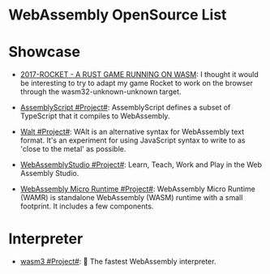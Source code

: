 # WebAssembly OpenSource List

# Showcase

- [2017-ROCKET - A RUST GAME RUNNING ON WASM](https://parg.co/UZJ): I thought it would be interesting to try to adapt my game Rocket to work on the browser through the wasm32-unknown-unknown target.

- [AssemblyScript #Project#](https://github.com/AssemblyScript/prototype): AssemblyScript defines a subset of TypeScript that it compiles to WebAssembly.

- [Walt #Project#](https://github.com/ballercat/walt): WAlt is an alternative syntax for WebAssembly text format. It's an experiment for using JavaScript syntax to write to as 'close to the metal' as possible.

- [WebAssemblyStudio #Project#](https://github.com/wasdk/WebAssemblyStudio): Learn, Teach, Work and Play in the Web Assembly Studio.

- [WebAssembly Micro Runtime #Project#](https://github.com/intel/wasm-micro-runtime): WebAssembly Micro Runtime (WAMR) is standalone WebAssembly (WASM) runtime with a small footprint. It includes a few components.

# Interpreter

- [wasm3 #Project#](https://github.com/wasm3/wasm3): 🚀 The fastest WebAssembly interpreter.
